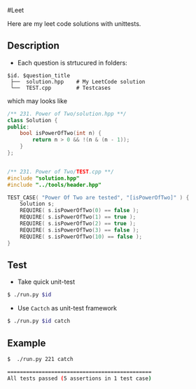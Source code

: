 #Leet

Here are my leet code solutions with unittests.

## Description

- Each question is strtucured in folders:

```
$id. $question_title
 ├──  solution.hpp    # My LeetCode solution
 └──  TEST.cpp        # Testcases
```

which may looks like
```c++
/** 231. Power of Two/solution.hpp **/
class Solution {
public:
    bool isPowerOfTwo(int n) {
        return n > 0 && !(n & (n - 1));
    }
};


/** 231. Power of Two/TEST.cpp **/
#include "solution.hpp"
#include "../tools/header.hpp"

TEST_CASE( "Power Of Two are tested", "[isPowerOfTwo]" ) {
    Solution s;
    REQUIRE( s.isPowerOfTwo(0) == false );
    REQUIRE( s.isPowerOfTwo(1) == true );
    REQUIRE( s.isPowerOfTwo(2) == true );
    REQUIRE( s.isPowerOfTwo(3) == false );
    REQUIRE( s.isPowerOfTwo(10) == false );
}

```

## Test

- Take quick unit-test

```bash
$ ./run.py $id
```

- Use `Cactch` as unit-test framework

```bash
$ ./run.py $id catch
```

## Example
```bash
$  ./run.py 221 catch     

==============================================      
All tests passed (5 assertions in 1 test case)  
```
